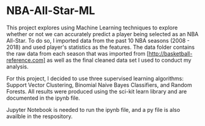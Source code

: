 # NBA-All-Star-ML

This project explores using Machine Learning techniques to explore whether or not we can accurately predict a player being selected as an NBA All-Star. To do so, I imported data from the past 10 NBA seasons (2008 - 2018) and used player's statistics as the features. The data folder contains the raw data from each season that was imported from [http://basketball-reference.com] as well as the final cleaned data set I used to conduct my analysis.

For this project, I decided to use three supervised learning algorithms: Support Vector Clustering, Binomial Naive Bayes Classifiers, and Random Forests. All results were produced using the sci-kit learn library and are documented in the ipynb file. 

Jupyter Notebook is needed to run the ipynb file, and a py file is also availble in the respository.